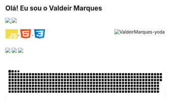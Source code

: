 ## Olá! Eu sou o Valdeir Marques 
 <div>
  <a href="https://github.com/ValdeirMarques">
  <img height="140em" src="https://github-readme-stats.vercel.app/api?username=ValdeirMarques&show_icons=true&theme=gotham&include_all_commits=true&count_private=true"/>
  <img height="140em" src="https://github-readme-stats.vercel.app/api/top-langs/?username=ValdeirMarques&layout=compact&langs_count=16&theme=gotham&include_all_commits=true&count_private=true"/>
<div>
<div style="display: inline_block"><br>
  <img align="center" alt="ValdeirMarques-Js" height="30" width="40" src="https://raw.githubusercontent.com/devicons/devicon/master/icons/javascript/javascript-plain.svg">
  <img align="center" alt="ValdeirMarques-HTML" height="30" width="40" src="https://raw.githubusercontent.com/devicons/devicon/master/icons/html5/html5-original.svg">
  <img align="center" alt="ValdeirMarques-CSS" height="30" width="40" src="https://raw.githubusercontent.com/devicons/devicon/master/icons/css3/css3-original.svg">
  <img align="right"  alt="ValdeirMarques-yoda" height="120" width="160" src="https://media.giphy.com/media/R8MIGe47XWx68/giphy.gif">
</div>
  
  ##
 
<div> 
  <a href="https://instagram.com/valdeir_marquesd/" target="_blank"><img src="https://img.shields.io/badge/-Instagram-%23E4405F?style=for-the-badge&logo=instagram&logoColor=white" target="_blank"></a>
  <a href = "mailto: valdeircontratos@gmail.com"><img src="https://img.shields.io/badge/-Gmail-%23333?style=for-the-badge&logo=gmail&logoColor=white" target="_blank"></a>
  <a href="https://www.linkedin.com/in/valdeir-marques-de-oliveira-a8bb7168/" target="_blank"><img src="https://img.shields.io/badge/-LinkedIn-%230077B5?style=for-the-badge&logo=linkedin&logoColor=white" target="_blank"></a> 
 
  ![Snake animation](https://github.com/ValdeirMarques/ValdeirMarques/blob/output/github-contribution-grid-snake.svg)
 
</div>
